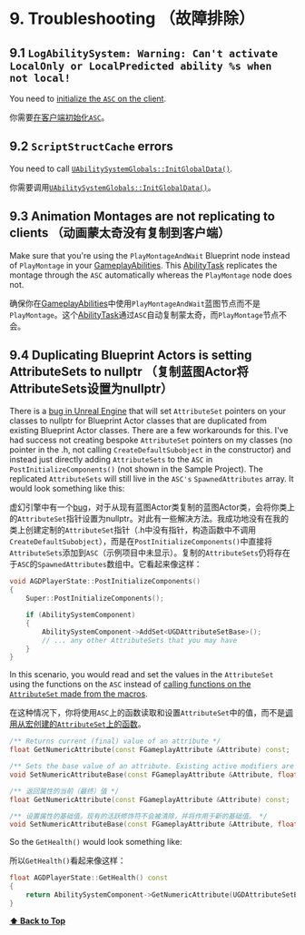 # 9. Troubleshooting （故障排除）

## 9.1 `LogAbilitySystem: Warning: Can't activate LocalOnly or LocalPredicted ability %s when not local!`

You need to [initialize the `ASC` on the client](04-concepts/04-1-ability-system-component.md).

你需要[在客户端初始化`ASC`](04-concepts/04-1-ability-system-component.md)。

## 9.2 `ScriptStructCache` errors

You need to call [`UAbilitySystemGlobals::InitGlobalData()`](04-concepts/04-9-ability-system-globals.md).

你需要调用[`UAbilitySystemGlobals::InitGlobalData()`](04-concepts/04-9-ability-system-globals.md)。

## 9.3 Animation Montages are not replicating to clients （动画蒙太奇没有复制到客户端）

Make sure that you're using the `PlayMontageAndWait` Blueprint node instead of `PlayMontage` in your [GameplayAbilities](04-concepts/04-6-gameplay-abilities.md). This [AbilityTask](04-concepts/04-7-ability-tasks.md) replicates the montage through the `ASC` automatically whereas the `PlayMontage` node does not.

确保你在[GameplayAbilities](04-concepts/04-6-gameplay-abilities.md)中使用`PlayMontageAndWait`蓝图节点而不是`PlayMontage`。这个[AbilityTask](04-concepts/04-7-ability-tasks.md)通过`ASC`自动复制蒙太奇，而`PlayMontage`节点不会。

## 9.4 Duplicating Blueprint Actors is setting AttributeSets to nullptr （复制蓝图Actor将AttributeSets设置为nullptr）


There is a [bug in Unreal Engine](https://issues.unrealengine.com/issue/UE-81109) that will set `AttributeSet` pointers on your classes to nullptr for Blueprint Actor classes that are duplicated from existing Blueprint Actor classes. There are a few workarounds for this. I've had success not creating bespoke `AttributeSet` pointers on my classes (no pointer in the .h, not calling `CreateDefaultSubobject` in the constructor) and instead just directly adding `AttributeSets` to the `ASC` in `PostInitializeComponents()` (not shown in the Sample Project). The replicated `AttributeSets` will still live in the `ASC's` `SpawnedAttributes` array. It would look something like this:

虚幻引擎中有一个[bug](https://issues.unrealengine.com/issue/UE-81109)，对于从现有蓝图Actor类复制的蓝图Actor类，会将你类上的`AttributeSet`指针设置为nullptr。对此有一些解决方法。我成功地没有在我的类上创建定制的`AttributeSet`指针（.h中没有指针，构造函数中不调用`CreateDefaultSubobject`），而是在`PostInitializeComponents()`中直接将`AttributeSets`添加到`ASC`（示例项目中未显示）。复制的`AttributeSets`仍将存在于`ASC`的`SpawnedAttributes`数组中。它看起来像这样：

```c++
void AGDPlayerState::PostInitializeComponents()
{
	Super::PostInitializeComponents();

	if (AbilitySystemComponent)
	{
		AbilitySystemComponent->AddSet<UGDAttributeSetBase>();
		// ... any other AttributeSets that you may have
	}
}
```

In this scenario, you would read and set the values in the `AttributeSet` using the functions on the `ASC` instead of [calling functions on the `AttributeSet` made from the macros](04-concepts/04-4-attribute-set.md).

在这种情况下，你将使用`ASC`上的函数读取和设置`AttributeSet`中的值，而不是[调用从宏创建的`AttributeSet`上的函数](04-concepts/04-4-attribute-set.md)。

```c++
/** Returns current (final) value of an attribute */
float GetNumericAttribute(const FGameplayAttribute &Attribute) const;

/** Sets the base value of an attribute. Existing active modifiers are NOT cleared and will act upon the new base value. */
void SetNumericAttributeBase(const FGameplayAttribute &Attribute, float NewBaseValue);
```

```c++
/** 返回属性的当前（最终）值 */
float GetNumericAttribute(const FGameplayAttribute &Attribute) const;

/** 设置属性的基础值。现有的活跃修饰符不会被清除，并将作用于新的基础值。 */
void SetNumericAttributeBase(const FGameplayAttribute &Attribute, float NewBaseValue);
```

So the `GetHealth()` would look something like:

所以`GetHealth()`看起来像这样：

```c++
float AGDPlayerState::GetHealth() const
{
	return AbilitySystemComponent->GetNumericAttribute(UGDAttributeSetBase::GetHealthAttribute());
}
```

**[⬆ Back to Top](../README.md#table-of-contents)**
